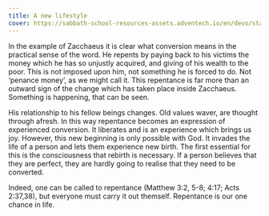 ```yaml
---
title: A new lifestyle
cover: https://sabbath-school-resources-assets.adventech.io/en/devo/start-into-life/11-beginning-to-live/vZw1679559304125.jpg
---
```


In the example of Zacchaeus it is clear what conversion means in the practical sense of the word. He repents by paying back to his victims the money which he has so unjustly acquired, and giving of his wealth to the poor. This is not imposed upon him, not something he is forced to do. Not ‘penance money’, as we might call it. This repentance is far more than an outward sign of the change which has taken place inside Zacchaeus. Something is happening, that can be seen.

His relationship to his fellow beings changes. Old values waver, are thought through afresh. In this way repentance becomes an expression of experienced conversion. It liberates and is an experience which brings us joy. However, this new beginning is only possible with God. It invades the life of a person and lets them experience new birth. The first essential for this is the consciousness that rebirth is necessary. If a person believes that they are perfect, they are hardly going to realise that they need to be converted.

Indeed, one can be called to repentance (Matthew 3:2, 5-­8; 4:17; Acts 2:37,38), but everyone must carry it out themself. Repentance is our one chance in life.